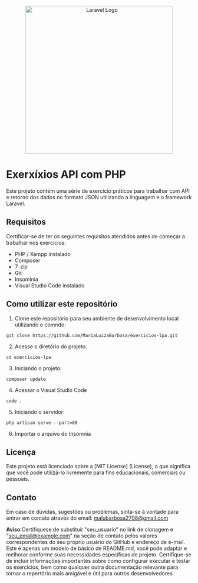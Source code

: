 <p align="center"><a href="https://laravel.com" target="_blank"><img src="https://raw.githubusercontent.com/laravel/art/master/logo-lockup/5%20SVG/2%20CMYK/1%20Full%20Color/laravel-logolockup-cmyk-red.svg" width="400" alt="Laravel Logo"></a></p>

# Exerxíxios API com PHP
Este projeto contém uma série de exercício práticos para trabalhar com API e retorno dos dados no formato JSON utilizando a linguagem e o framework Laravel.

## Requisitos
Certificar-se de ter os seguintes requisitos atendidos antes de começar a trabalhar nos exercícios:
* PHP / Xampp instalado
* Composer
* 7-zip
* Git
* Insominia 
* Visual Studio Code instalado
## Como utilizar este repositório
1. Clone este repositório para seu ambiente de desenvolvimento local utilizando o comndo:
```
git clone https://github.com/MariaLuizaBarbosa/exercicios-lpa.git
```
2.  Acesse o diretório do projeto:
```
cd exercicios-lpa
```
3. Iniciando o projeto:
```
composer update
```
4. Acessar o Visual Studio Code
```
code .
```
5.  Iniciando o servidor:
```
php artisan serve --port=80
```
6. Importar o arquivo do Insomnia

## Licença
Este projeto está licenciado sobre a [MIT License] (License), o que significa que você pode utilizá-lo livremente para fins educacionais, comerciais ou pessoais.

## Contato
Em caso de dúvidas, sugestões ou problemas, sinta-se à vontade para entrar em contato através do email: malubarbosa2708@gmail.com

**Aviso**:Certifiquese de substituir "seu_usuario" no link de clonagem e "seu_email@example.com" na seção de contato pelos valores correspondentes do seu próprio usuário do GitHub e endereço de e-mail.
Este é apenas um modelo de básico de README.md, você pode adaptar e melhorar conforme suas necessidades específicas de projeto. Certifique-se de incluir informações importantes sobre como configurar executar e testar os exercícios, bem como qualquer outra documentação relevante para tornar o repertório mais amigável e útil para outros desenvolvedores.
